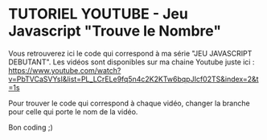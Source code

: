 # TUTORIEL YOUTUBE - Jeu Javascript "Trouve le Nombre"

Vous retrouverez ici le code qui correspond à ma série "JEU JAVASCRIPT DEBUTANT". 
Les vidéos sont disponibles sur ma chaine Youtube juste ici : https://www.youtube.com/watch?v=PbTVCaSVYsI&list=PL_LCrELe9fq5n4c2K2KTw6bqpJIcf02TS&index=2&t=1s

Pour trouver le code qui correspond à chaque vidéo, changer la branche pour celle qui porte le nom de la vidéo.

Bon coding ;)
